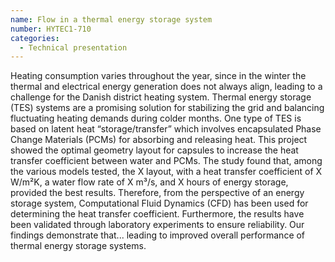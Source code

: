 ```yaml
---
name: Flow in a thermal energy storage system
number: HYTEC1-710
categories: 
  - Technical presentation 
---
```

Heating consumption varies throughout the year, since in the winter the thermal and electrical energy generation does not always align, leading to a challenge for the Danish district heating system.
Thermal energy storage (TES) systems are a promising solution for stabilizing the grid and balancing fluctuating heating demands during colder months. 
One type of TES is based on latent heat “storage/transfer” which involves encapsulated Phase Change Materials (PCMs) for absorbing and releasing heat. 
This project showed the optimal geometry layout for capsules to increase the heat transfer coefficient between water and PCMs. 
The study found that, among the various models tested, the X layout, with a heat transfer coefficient of X W/m²K, a water flow rate of X m³/s, and X hours of energy storage, provided the best results. 
Therefore, from the perspective of an energy storage system, Computational Fluid Dynamics (CFD) has been used for determining the heat transfer coefficient. 
Furthermore, the results have been validated through laboratory experiments to ensure reliability. 
Our findings demonstrate that... leading to improved overall performance of thermal energy storage systems.

